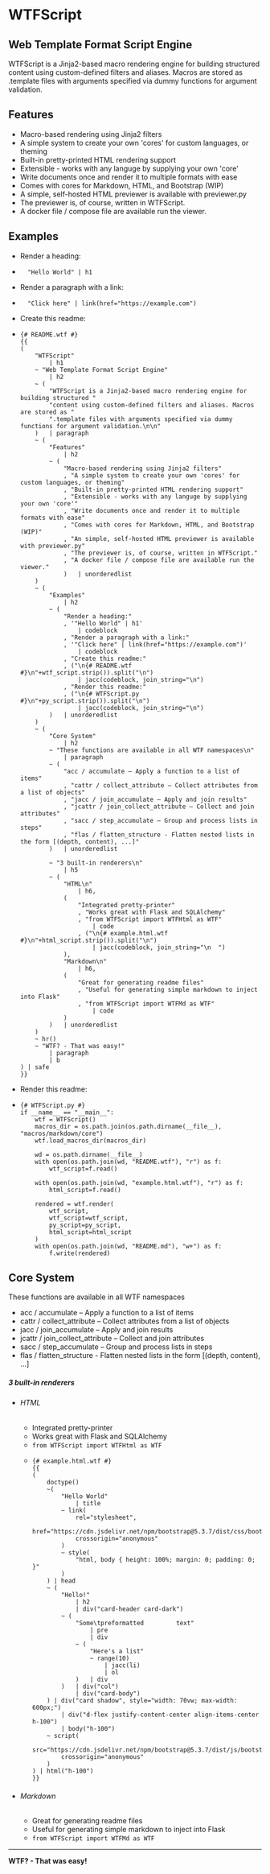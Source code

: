 # WTFScript
## Web Template Format Script Engine
WTFScript is a Jinja2-based macro rendering engine for building structured content using custom-defined filters and aliases. Macros are stored as .template files with arguments specified via dummy functions for argument validation.

## Features
- Macro-based rendering using Jinja2 filters
- A simple system to create your own 'cores' for custom languages, or theming
- Built-in pretty-printed HTML rendering support
- Extensible - works with any languge by supplying your own 'core'
- Write documents once and render it to multiple formats with ease
- Comes with cores for Markdown, HTML, and Bootstrap (WIP)
- A simple, self-hosted HTML previewer is available with previewer.py
- The previewer is, of course, written in WTFScript.
- A docker file / compose file are available run the viewer.

## Examples
- Render a heading:
-       "Hello World" | h1
- Render a paragraph with a link:
-       "Click here" | link(href="https://example.com")
- Create this readme:
-       
      {# README.wtf #}
      {{
      (
          "WTFScript"
              | h1
          ~ "Web Template Format Script Engine"
              | h2
          ~ (
              "WTFScript is a Jinja2-based macro rendering engine for building structured "
              "content using custom-defined filters and aliases. Macros are stored as "
              ".template files with arguments specified via dummy functions for argument validation.\n\n"
          )   | paragraph
          ~ (
              "Features"
                  | h2
              ~ (
                  "Macro-based rendering using Jinja2 filters"
                  , "A simple system to create your own 'cores' for custom languages, or theming"
                  , "Built-in pretty-printed HTML rendering support" 
                  , "Extensible - works with any languge by supplying your own 'core'"
                  , "Write documents once and render it to multiple formats with ease"
                  , "Comes with cores for Markdown, HTML, and Bootstrap (WIP)"
                  , "An simple, self-hosted HTML previewer is available with previewer.py"
                  , "The previewer is, of course, written in WTFScript."
                  , "A docker file / compose file are available run the viewer."
                  )   | unorderedlist
          )
          ~ (
              "Examples"
                  | h2
              ~ (
                  "Render a heading:"
                  , '"Hello World" | h1'
                      | codeblock
                  , "Render a paragraph with a link:"
                  , '"Click here" | link(href="https://example.com")'
                      | codeblock
                  , "Create this readme:"
                  , ("\n{# README.wtf #}\n"+wtf_script.strip()).split("\n")
                      | jacc(codeblock, join_string="\n")
                  , "Render this readme:"
                  , ("\n{# WTFScript.py #}\n"+py_script.strip()).split("\n")
                      | jacc(codeblock, join_string="\n")
              )   | unorderedlist
          )
          ~ (
              "Core System"
                  | h2
              ~ "These functions are available in all WTF namespaces\n"
                  | paragraph
              ~ (
                  "acc / accumulate – Apply a function to a list of items"
                  , "cattr / collect_attribute – Collect attributes from a list of objects"
                  , "jacc / join_accumulate – Apply and join results"
                  , "jcattr / join_collect_attribute – Collect and join attributes"
                  , "sacc / step_accumulate – Group and process lists in steps"
                  , "flas / flatten_structure - Flatten nested lists in the form [(depth, content), ...]"
              )   | unorderedlist
              
              ~ "3 built-in renderers\n"
                  | h5
              ~ (
                  "HTML\n"
                      | h6,
                  (
                      "Integrated pretty-printer"
                      , "Works great with Flask and SQLAlchemy"
                      , "from WTFScript import WTFHtml as WTF"
                          | code
                      , ("\n{# example.html.wtf #}\n"+html_script.strip()).split("\n")
                          | jacc(codeblock, join_string="\n  ")
                  ),
                  "Markdown\n"
                      | h6,
                  (
                      "Great for generating readme files"
                      , "Useful for generating simple markdown to inject into Flask"
                      , "from WTFScript import WTFMd as WTF"
                          | code
                  )
              )   | unorderedlist
          ) 
          ~ hr()
          ~ "WTF? - That was easy!"
              | paragraph
              | b
      ) | safe
      }}
- Render this readme:
-       
      {# WTFScript.py #}
      if __name__ == "__main__":
          wtf = WTFScript()
          macros_dir = os.path.join(os.path.dirname(__file__), "macros/markdown/core")
          wtf.load_macros_dir(macros_dir)
      
          wd = os.path.dirname(__file__)
          with open(os.path.join(wd, "README.wtf"), "r") as f:
              wtf_script=f.read()
          
          with open(os.path.join(wd, "example.html.wtf"), "r") as f:
              html_script=f.read()
      
          rendered = wtf.render(
              wtf_script,
              wtf_script=wtf_script,
              py_script=py_script,
              html_script=html_script
          )
          with open(os.path.join(wd, "README.md"), "w+") as f:
              f.write(rendered)

## Core System
These functions are available in all WTF namespaces
- acc / accumulate – Apply a function to a list of items
- cattr / collect_attribute – Collect attributes from a list of objects
- jacc / join_accumulate – Apply and join results
- jcattr / join_collect_attribute – Collect and join attributes
- sacc / step_accumulate – Group and process lists in steps
- flas / flatten_structure - Flatten nested lists in the form [(depth, content), ...]

##### 3 built-in renderers

- ###### HTML


  - Integrated pretty-printer
  - Works great with Flask and SQLAlchemy
  - `from WTFScript import WTFHtml as WTF`
  -       
        {# example.html.wtf #}
        {{
        (
            doctype()
            ~(
                "Hello World"
                    | title
                ~ link(
                    rel="stylesheet",
                    href="https://cdn.jsdelivr.net/npm/bootstrap@5.3.7/dist/css/bootstrap.min.css",
                    crossorigin="anonymous"
                )
                ~ style(
                    "html, body { height: 100%; margin: 0; padding: 0; }"
                )
            ) | head
            ~ (
                "Hello!"
                    | h2
                    | div("card-header card-dark")
                ~ (
                    "Some\tpreformatted         text"
                        | pre
                        | div
                    ~ (
                        "Here's a list"
                        ~ range(10)
                            | jacc(li)
                            | ol
                    )   | div
                )   | div("col")
                    | div("card-body")
            ) | div("card shadow", style="width: 70vw; max-width: 600px;")
                | div("d-flex justify-content-center align-items-center h-100")
                | body("h-100")
            ~ script(
                src="https://cdn.jsdelivr.net/npm/bootstrap@5.3.7/dist/js/bootstrap.bundle.min.js",
                crossorigin="anonymous"
            )
        ) | html("h-100")
        }}
- ###### Markdown


  - Great for generating readme files
  - Useful for generating simple markdown to inject into Flask
  - `from WTFScript import WTFMd as WTF`



---

**WTF? - That was easy!**
